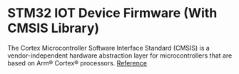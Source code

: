 

# STM32 IOT Device Firmware (With CMSIS Library)

The Cortex Microcontroller Software Interface Standard (CMSIS) is a 
vendor-independent hardware abstraction layer for microcontrollers that 
are based on Arm® Cortex® processors. [Reference](https://developer.arm.com/tools-and-software/embedded/cmsis)